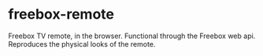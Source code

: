 # freebox-remote
Freebox TV remote, in the browser. Functional through the Freebox web api. Reproduces the physical looks of the remote.
